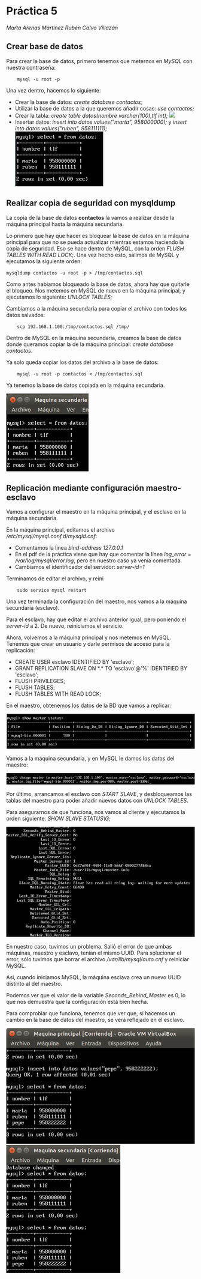 # Práctica 5

*Marta Arenas Martínez
Rubén Calvo Villazán*

## Crear base de datos

Para crear la base de datos, primero tenemos que meternos en *MySQL* con nuestra contraseña:

```shell
	mysql -u root -p
```

Una vez dentro, hacemos lo siguiente:

* Crear la base de datos: *create database contactos;*
* Utilizar la base de datos a la que queremos añadir cosas: *use contactos;*
* Crear la tabla: *create table datos(nombre varchar(100),tlf int);*
     ![](./images/tabla-añadida.png)
* Insertar datos: *insert into datos values("marta", 958000000);* y *insert into datos values("ruben", 958111111);*
     ![](./images/comprobamos-datos.png)

## Realizar copia de seguridad con mysqldump

La copia de la base de datos **contactos** la vamos a realizar desde la máquina principal hasta la máquina secundaria.

Lo primero que hay que hacer es bloquear la base de datos en la máquina principal para que no se pueda actualizar mientras estamos haciendo la copia de seguridad. Eso se hace dentro de MySQL, con la orden *FLUSH TABLES WITH READ LOCK;*. Una vez hecho esto, salimos de MySQL y ejecutamos la siguiente orden:

```shell
mysqldump contactos -u root -p > /tmp/contactos.sql
```

Como antes habiamos bloqueado la base de datos, ahora hay que quitarle el bloqueo. Nos metemos en MySQL de nuevo en la máquina principal, y ejecutamos lo siguiente: *UNLOCK TABLES;*

Cambiamos a la máquina secundaria para copiar el archivo con todos los datos salvados:

```shell
	scp 192.168.1.100:/tmp/contactos.sql /tmp/
```

Dentro de MySQL en la máquina secundaria, creamos la base de datos donde queramos copiar la de la máquina principal: *create database contactos*.

Ya solo queda copiar los datos del archivo a la base de datos:

```shell
	mysql -u root -p contactos < /tmp/contactos.sql
```

Ya tenemos la base de datos copiada en la máquina secundaria.

![](./images/maquina-copiada.png)

## Replicación mediante configuración maestro-esclavo

Vamos a configurar el maestro en la máquina principal, y el esclavo en la máquina secundaria.

En la máquina principal, editamos el archivo */etc/mysql/mysql.conf.d/mysqld.cnf*:

* Comentamos la linea *bind-address 127.0.0.1*
* En el pdf de la práctica viene que hay que comentar la línea *log_error = /var/log/mysql/error.log*, pero en nuestro caso ya venía comentada.
* Cambiamos el identificador del servidor: *server-id=1*

Terminamos de editar el archivo, y reini

```shell
	sudo service mysql restart
```

Una vez terminada la configuración del maestro, nos vamos a la máquina secundaria (esclavo).

Para el esclavo, hay que editar el archivo anterior igual, pero poniendo el *server-id* a 2. De nuevo, reiniciamos el servicio.

Ahora, volvemos a la máquina principal y nos metemos en MySQL. Tenemos que crear un usuario y darle permisos de acceso para la replicación:

* CREATE USER esclavo IDENTIFIED BY 'esclavo';
* GRANT REPLICATION SLAVE ON \*.\* TO 'esclavo'@'%' IDENTIFIED BY 'esclavo';
* FLUSH PRIVILEGES;
* FLUSH TABLES;
* FLUSH TABLES WITH READ LOCK;

En el maestro, obtenemos los datos de la BD que vamos a replicar:

![](./images/datos-BD-maestro.png)

Vamos a la máquina secundaria, y en MySQL le damos los datos del maestro:

![](./images/datos-para-secundaria.png)

Por último, arrancamos el esclavo con *START SLAVE*, y desbloqueamos las tablas del maestro para poder añadir nuevos datos con *UNLOCK TABLES*.

Para asegurarnos de que funciona, nos vamos al cliente y ejecutamos la orden siguiente: *SHOW SLAVE STATUS\G;*

![](./images/seconds-behind-master-correcto.png)

En nuestro caso, tuvimos un problema. Salió el error de que ambas máquinas, maestro y esclavo, tenían el mismo UUID. Para solucionar el error, sólo tuvimos que borrar el archivo */var/lib/mysql/auto.cnf* y reiniciar MySQL.

Asi, cuando iniciamos MySQL, la máquina esclava crea un nuevo UUID distinto al del maestro.

Podemos ver que el valor de la variable *Seconds_Behind_Master* es 0, lo que nos demuestra que la configuración está bien hecha.

Para comproblar que funciona, tenemos que ver que, si hacemos un cambio en la base de datos del maestro, se verá reflejado en el esclavo.

![](./images/aniadir-principal.png)
![](./images/aniadido-secundaria.png)